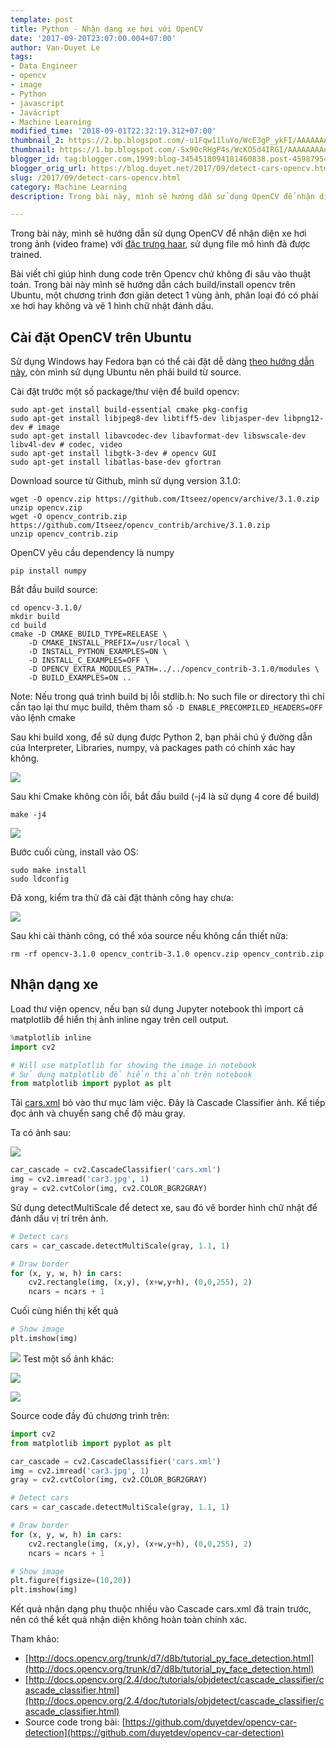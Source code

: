 ```yaml
---
template: post
title: Python - Nhận dạng xe hơi với OpenCV
date: '2017-09-20T23:07:00.004+07:00'
author: Van-Duyet Le
tags:
- Data Engineer
- opencv
- image
- Python
- javascript
- Javácript
- Machine Learning
modified_time: '2018-09-01T22:32:19.312+07:00'
thumbnail_2: https://2.bp.blogspot.com/-u1Fqw11luYo/WcE3gP_ykFI/AAAAAAAAngY/iPfg5bwKCcIVn5XTgM3SnVjKzf0QRBBegCLcBGAs/s1600/Screenshot%2Bfrom%2B2017-09-19%2B22-27-44.png
thumbnail: https://1.bp.blogspot.com/-Sx90cRHgP4s/WcKO5d4IRGI/AAAAAAAAnjM/gp0RZ17opasM_xxlTQGid7cX-WqC9BRRwCLcBGAs/s1600/result_car2.png
blogger_id: tag:blogger.com,1999:blog-3454518094181460838.post-4598795408481099766
blogger_orig_url: https://blog.duyet.net/2017/09/detect-cars-opencv.html
slug: /2017/09/detect-cars-opencv.html
category: Machine Learning
description: Trong bài này, mình sẽ hướng dẫn sử dụng OpenCV để nhận diện xe hơi trong ảnh (video frame) với đặc trưng HAAR, sử dụng file mô hình đã được trained.

---
```


Trong bài này, mình sẽ hướng dẫn sử dụng OpenCV để nhận diện xe hơi trong ảnh (video frame) với [đặc trưng haar](https://en.wikipedia.org/wiki/Haar-like_features), sử dụng file mô hình đã được trained.

Bài viết chỉ giúp hình dung code trên Opencv chứ không đi sâu vào thuật toán. Trong bài này mình sẽ hướng dẫn cách build/install opencv trên Ubuntu, một chương trình đơn giản detect 1 vùng ảnh, phân loại đó có phải xe hơi hay không và vẽ 1 hình chữ nhật đánh dấu.

## Cài đặt OpenCV trên Ubuntu ##
Sử dụng Windows hay Fedora bạn có thể cài đặt dễ dàng [theo hướng dẫn này](http://docs.opencv.org/3.0-beta/doc/py_tutorials/py_setup/py_table_of_contents_setup/py_table_of_contents_setup.html#py-table-of-content-setup), còn mình sử dụng Ubuntu nên phải build từ source.

Cài đặt trước một số package/thư viện để build opencv:

```
sudo apt-get install build-essential cmake pkg-config
sudo apt-get install libjpeg8-dev libtiff5-dev libjasper-dev libpng12-dev # image 
sudo apt-get install libavcodec-dev libavformat-dev libswscale-dev libv4l-dev # codec, video
sudo apt-get install libgtk-3-dev # opencv GUI
sudo apt-get install libatlas-base-dev gfortran
```

Download source từ Github, mình sử dụng version 3.1.0:

```
wget -O opencv.zip https://github.com/Itseez/opencv/archive/3.1.0.zip
unzip opencv.zip
wget -O opencv_contrib.zip https://github.com/Itseez/opencv_contrib/archive/3.1.0.zip
unzip opencv_contrib.zip
```

OpenCV yêu cầu dependency là numpy

```
pip install numpy
```

Bắt đầu build source:

```shell
cd opencv-3.1.0/
mkdir build
cd build
cmake -D CMAKE_BUILD_TYPE=RELEASE \
    -D CMAKE_INSTALL_PREFIX=/usr/local \
    -D INSTALL_PYTHON_EXAMPLES=ON \
    -D INSTALL_C_EXAMPLES=OFF \
    -D OPENCV_EXTRA_MODULES_PATH=../../opencv_contrib-3.1.0/modules \
    -D BUILD_EXAMPLES=ON .. 
```

Note: Nếu trong quá trình build bị lỗi stdlib.h: No such file or directory thì chỉ cần tạo lại thư mục build, thêm tham số `-D ENABLE_PRECOMPILED_HEADERS=OFF` vào lệnh cmake

Sau khi build xong, để sử dụng được Python 2, bạn phải chú ý đường dẫn của Interpreter, Libraries, numpy, và packages path có chính xác hay không.

[![](https://2.bp.blogspot.com/-u1Fqw11luYo/WcE3gP_ykFI/AAAAAAAAngY/iPfg5bwKCcIVn5XTgM3SnVjKzf0QRBBegCLcBGAs/s1600/Screenshot%2Bfrom%2B2017-09-19%2B22-27-44.png)](https://2.bp.blogspot.com/-u1Fqw11luYo/WcE3gP_ykFI/AAAAAAAAngY/iPfg5bwKCcIVn5XTgM3SnVjKzf0QRBBegCLcBGAs/s1600/Screenshot%2Bfrom%2B2017-09-19%2B22-27-44.png)

Sau khi Cmake không còn lỗi, bắt đầu build (-j4 là sử dụng 4 core để build)

```
make -j4
```

[![](https://4.bp.blogspot.com/-0SnmDeM2B0M/WcE4AXJN6JI/AAAAAAAAngg/KQt_S4_zH3Q8se_FZHqIhB-KcElleplMwCLcBGAs/s1600/Screenshot%2Bfrom%2B2017-09-19%2B22-29-22.png)](https://4.bp.blogspot.com/-0SnmDeM2B0M/WcE4AXJN6JI/AAAAAAAAngg/KQt_S4_zH3Q8se_FZHqIhB-KcElleplMwCLcBGAs/s1600/Screenshot%2Bfrom%2B2017-09-19%2B22-29-22.png)

Bước cuối cùng, install vào OS:

```
sudo make install
sudo ldconfig
```

Đã xong, kiểm tra thử đã cài đặt thành công hay chưa:

[![](https://3.bp.blogspot.com/-ADZP1py__HQ/WcFHipA-fGI/AAAAAAAAngw/KqEojie1Hb4Bhr3CSXLZpfGpqkq7zXZhgCLcBGAs/s1600/Screenshot%2Bfrom%2B2017-09-19%2B23-35-52.png)](https://3.bp.blogspot.com/-ADZP1py__HQ/WcFHipA-fGI/AAAAAAAAngw/KqEojie1Hb4Bhr3CSXLZpfGpqkq7zXZhgCLcBGAs/s1600/Screenshot%2Bfrom%2B2017-09-19%2B23-35-52.png)

Sau khi cài thành công, có thể xóa source nếu không cần thiết nữa:

```
rm -rf opencv-3.1.0 opencv_contrib-3.1.0 opencv.zip opencv_contrib.zip
```

## Nhận dạng xe ##
Load thư viện opencv, nếu bạn sử dụng Jupyter notebook thì import cả matplotlib để hiển thị ảnh inline ngay trên cell output.

```python
%matplotlib inline
import cv2

# Will use matplotlib for showing the image in notebook
# Sử dụng matplotlib để hiển thị ảnh trên notebook
from matplotlib import pyplot as plt
```

Tải [cars.xml](https://github.com/duyetdev/opencv-car-detection/blob/master/cars.xml) bỏ vào thư mục làm việc. Đây là Cascade Classifier ảnh. Kế tiếp đọc ảnh và chuyển sang chế độ màu gray.

Ta có ảnh sau:

[![](https://3.bp.blogspot.com/-Y8l5HW2tOko/WcKOUHuXN2I/AAAAAAAAni0/ImCsNb-J7WU9VSwmo4VJjlnKBrMuSO34wCLcBGAs/s1600/car3.jpg)](https://3.bp.blogspot.com/-Y8l5HW2tOko/WcKOUHuXN2I/AAAAAAAAni0/ImCsNb-J7WU9VSwmo4VJjlnKBrMuSO34wCLcBGAs/s1600/car3.jpg)

```python
car_cascade = cv2.CascadeClassifier('cars.xml')
img = cv2.imread('car3.jpg', 1)
gray = cv2.cvtColor(img, cv2.COLOR_BGR2GRAY)
```

Sử dụng detectMultiScale để detect xe, sau đó vẽ border hình chữ nhật để đánh dấu vị trí trên ảnh.

```python
# Detect cars
cars = car_cascade.detectMultiScale(gray, 1.1, 1)

# Draw border
for (x, y, w, h) in cars:
    cv2.rectangle(img, (x,y), (x+w,y+h), (0,0,255), 2)
    ncars = ncars + 1
```

Cuối cùng hiển thị kết quả

```python
# Show image
plt.imshow(img)
```

[![](https://4.bp.blogspot.com/-Q7hQ2nkdYOs/WcKOoh1NVhI/AAAAAAAAnjE/nuDEVWj14-stCPHc4aWj1UFc7GyGTudNwCK4BGAYYCw/s1600/result_car1.png)](http://4.bp.blogspot.com/-Q7hQ2nkdYOs/WcKOoh1NVhI/AAAAAAAAnjE/nuDEVWj14-stCPHc4aWj1UFc7GyGTudNwCK4BGAYYCw/s1600/result_car1.png)
Test một số ảnh khác:

[![](https://4.bp.blogspot.com/-CS1Ort8e2S8/WcKO5VqKyUI/AAAAAAAAnjI/H5ViCGDoxGcdtoE8qgaKdjoSuRsrKCM4gCLcBGAs/s800/car2.jpg)](https://4.bp.blogspot.com/-CS1Ort8e2S8/WcKO5VqKyUI/AAAAAAAAnjI/H5ViCGDoxGcdtoE8qgaKdjoSuRsrKCM4gCLcBGAs/s1600/car2.jpg)

[![](https://1.bp.blogspot.com/-Sx90cRHgP4s/WcKO5d4IRGI/AAAAAAAAnjM/gp0RZ17opasM_xxlTQGid7cX-WqC9BRRwCLcBGAs/s800/result_car2.png)](https://1.bp.blogspot.com/-Sx90cRHgP4s/WcKO5d4IRGI/AAAAAAAAnjM/gp0RZ17opasM_xxlTQGid7cX-WqC9BRRwCLcBGAs/s1600/result_car2.png)

Source code đầy đủ chương trình trên:

```python
import cv2
from matplotlib import pyplot as plt

car_cascade = cv2.CascadeClassifier('cars.xml')
img = cv2.imread('car3.jpg', 1)
gray = cv2.cvtColor(img, cv2.COLOR_BGR2GRAY)

# Detect cars
cars = car_cascade.detectMultiScale(gray, 1.1, 1)

# Draw border
for (x, y, w, h) in cars:
    cv2.rectangle(img, (x,y), (x+w,y+h), (0,0,255), 2)
    ncars = ncars + 1

# Show image
plt.figure(figsize=(10,20))
plt.imshow(img)
```

Kết quả nhận dạng phụ thuộc nhiều vào Cascade cars.xml đã train trước, nên có thể kết quả nhận diện không hoàn toàn chính xác.

Tham khảo:

- [http://docs.opencv.org/trunk/d7/d8b/tutorial_py_face_detection.html](http://docs.opencv.org/trunk/d7/d8b/tutorial_py_face_detection.html)
- [http://docs.opencv.org/2.4/doc/tutorials/objdetect/cascade_classifier/cascade_classifier.html](http://docs.opencv.org/2.4/doc/tutorials/objdetect/cascade_classifier/cascade_classifier.html)
- Source code trong bài: [https://github.com/duyetdev/opencv-car-detection](https://github.com/duyetdev/opencv-car-detection)
